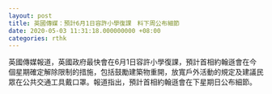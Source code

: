 ```yaml
---
layout: post
title: 英國傳媒：預計6月1日容許小學復課　料下周公布細節
date: 2020-05-03 11:31:18.000000000 +08:00
categories: rthk
---
```


英國傳媒報道，英國政府最快會在6月1日容許小學復課，預計首相約翰遜會在今個星期確定解除限制的措施，包括鼓勵建築物重開，放寬戶外活動的規定及建議民眾在公共交通工具戴口罩。報道指出，預計首相約翰遜會在下星期日公布細節。

